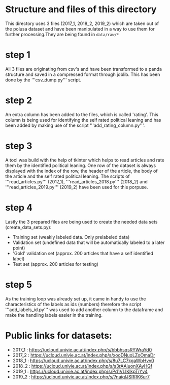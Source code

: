 # Structure and files of this directory

This directory uses 3 files (2017_1, 2018_2, 2019_2) which are taken out of the polusa dataset and have been manipulated in a way to use them for further processing.They are being found in ```data/raw/*```

# step 1
All 3 files are originating from csv's and have been transformed to a panda structure and saved in a compressed format through joblib. This has been done by the '''csv_dump.py''' script.

# step 2
An extra column has been added to the files, which is called 'rating'. This column is being used for identifying the self rated political leaning and has been added by making use of the script '''add_rating_column.py'''.

# step 3
A tool was build with the help of tkinter which helps to read articles and rate them by the identified political leaning. One row of the dataset is always displayed with the index of the row, the header of the article, the body of the article and the self rated political leaning. 
The scripts of '''read_articles.py''' (2017_1), '''read_articles_2018.py''' (2018_2) and '''read_articles_2019.py''' (2019_2) have been used for this porpuse.

# step 4
Lastly the 3 prepared files are being used to create the needed data sets (create_data_sets.py):

  - Training set (weakly labeled data. Only prelabeled data)
  - Validation set (undefined data that will be automatically labeled to a later point)
  - 'Gold' validation set (approx. 200 articles that have a self identified label)
  - Test set (approx. 200 articles for testing)


# step 5
As the training loop was already set up, it came in handy to use the characteristics of the labels as ids (numbers) therefore the script '''add_labels_id.py''' was used to add another column to the dataframe and make the handling labels easier in the training.



# Public links for datasets:

- 2017_1 : https://ucloud.univie.ac.at/index.php/s/bbbhsqsRYWraYd0
- 2017_2 : https://ucloud.univie.ac.at/index.php/s/xooDNuoLZoOmaDr
- 2018_1 : https://ucloud.univie.ac.at/index.php/s/8u7LC7kgaWbHvv0
- 2018_2 : https://ucloud.univie.ac.at/index.php/s/s3rAAiuonXAyHGf
- 2019_1 : https://ucloud.univie.ac.at/index.php/s/Pd1VLIKlkpTjYv4
- 2019_2 : https://ucloud.univie.ac.at/index.php/s/7naiqlJSRRK6ur7
